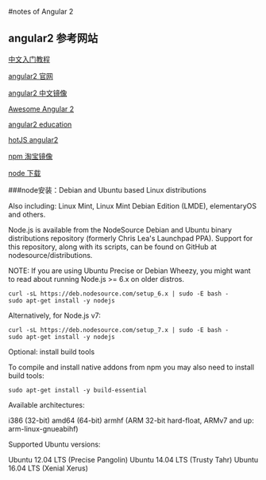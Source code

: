 #notes of Angular 2
## angular2 参考网站
[中文入门教程]( http://www.angularjs.cn/A2uA )

[angular2 官网]( https://angular.io/docs/ts/latest/ )  

[angular2 中文镜像]( https://angular.cn/ )

[Awesome Angular 2]( https://github.com/AngularClass/awesome-angular2 )

[angular2 education]( https://github.com/timjacobi/angular2-education )

[hotJS angular2 ]( https://www.hotjs.net/skills/angular2/resources )

[npm 淘宝镜像 ]( https://npm.taobao.org/ )

[node 下载 ]( https://nodejs.org/en/download/ )

###node安装：Debian and Ubuntu based Linux distributions

Also including: Linux Mint, Linux Mint Debian Edition (LMDE), elementaryOS and others.

Node.js is available from the NodeSource Debian and Ubuntu binary distributions repository (formerly Chris Lea's Launchpad PPA). Support for this repository, along with its scripts, can be found on GitHub at nodesource/distributions.

NOTE: If you are using Ubuntu Precise or Debian Wheezy, you might want to read about running Node.js >= 6.x on older distros.

    curl -sL https://deb.nodesource.com/setup_6.x | sudo -E bash -
    sudo apt-get install -y nodejs

Alternatively, for Node.js v7:

    curl -sL https://deb.nodesource.com/setup_7.x | sudo -E bash -
    sudo apt-get install -y nodejs

Optional: install build tools

To compile and install native addons from npm you may also need to install build tools:

    sudo apt-get install -y build-essential

Available architectures:

i386 (32-bit)
amd64 (64-bit)
armhf (ARM 32-bit hard-float, ARMv7 and up: arm-linux-gnueabihf)

Supported Ubuntu versions:

Ubuntu 12.04 LTS (Precise Pangolin)
Ubuntu 14.04 LTS (Trusty Tahr)
Ubuntu 16.04 LTS (Xenial Xerus)

